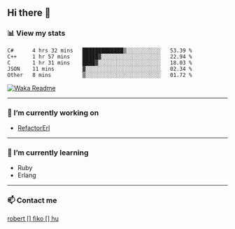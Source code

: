## Hi there 👋

### 📊 View my stats

<!--START_SECTION:waka-->
```text
C#      4 hrs 32 mins   █████████████▒░░░░░░░░░░░   53.39 % 
C++     1 hr 57 mins    █████▓░░░░░░░░░░░░░░░░░░░   22.94 % 
C       1 hr 31 mins    ████▓░░░░░░░░░░░░░░░░░░░░   18.03 % 
JSON    11 mins         ▓░░░░░░░░░░░░░░░░░░░░░░░░   02.34 % 
Other   8 mins          ▒░░░░░░░░░░░░░░░░░░░░░░░░   01.72 % 
```
<!--END_SECTION:waka-->
[![Waka Readme](https://github.com/robertfiko/robertfiko/actions/workflows/wakatime_main.yml/badge.svg)](https://github.com/robertfiko/robertfiko/actions/workflows/wakatime_main.yml)

---

### 🔭 I’m currently working on
- [RefactorErl](https://plc.inf.elte.hu/erlang/)

---

### 🌱 I’m currently learning
- Ruby
- Erlang

---

### 📫 Contact me
[robert [] fiko [] hu](mailto:robert@fiko.hu)



<!--
**robertfiko/robertfiko** is a ✨ _special_ ✨ repository because its `README.md` (this file) appears on your GitHub profile.

Here are some ideas to get you started:

- 🔭 I’m currently working on ...
- 🌱 I’m currently learning ...
- 👯 I’m looking to collaborate on ...
- 🤔 I’m looking for help with ...
- 💬 Ask me about ...
- 📫 How to reach me: ...
- 😄 Pronouns: ...
- ⚡ Fun fact: ...
-->
